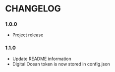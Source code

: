 # CHANGELOG

### 1.0.0
  - Project release

### 1.1.0
  - Update README information
  - Digital Ocean token is now stored in config.json
